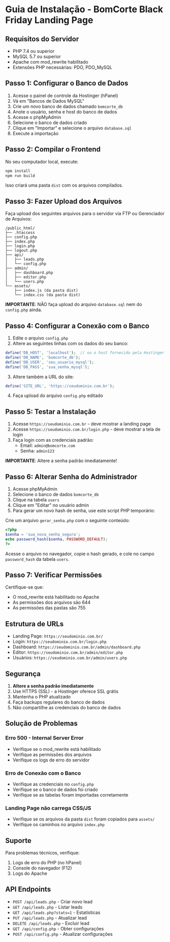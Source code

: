 # Guia de Instalação - BomCorte Black Friday Landing Page

## Requisitos do Servidor

- PHP 7.4 ou superior
- MySQL 5.7 ou superior
- Apache com mod_rewrite habilitado
- Extensões PHP necessárias: PDO, PDO_MySQL

## Passo 1: Configurar o Banco de Dados

1. Acesse o painel de controle da Hostinger (hPanel)
2. Vá em "Bancos de Dados MySQL"
3. Crie um novo banco de dados chamado `bomcorte_db`
4. Anote o usuário, senha e host do banco de dados
5. Acesse o phpMyAdmin
6. Selecione o banco de dados criado
7. Clique em "Importar" e selecione o arquivo `database.sql`
8. Execute a importação

## Passo 2: Compilar o Frontend

No seu computador local, execute:

```bash
npm install
npm run build
```

Isso criará uma pasta `dist` com os arquivos compilados.

## Passo 3: Fazer Upload dos Arquivos

Faça upload dos seguintes arquivos para o servidor via FTP ou Gerenciador de Arquivos:

```
/public_html/
├── .htaccess
├── config.php
├── index.php
├── login.php
├── logout.php
├── api/
│   ├── leads.php
│   └── config.php
├── admin/
│   ├── dashboard.php
│   ├── editor.php
│   └── users.php
└── assets/
    ├── index.js (da pasta dist)
    └── index.css (da pasta dist)
```

**IMPORTANTE**: NÃO faça upload do arquivo `database.sql` nem do `config.php` ainda.

## Passo 4: Configurar a Conexão com o Banco

1. Edite o arquivo `config.php`
2. Altere as seguintes linhas com os dados do seu banco:

```php
define('DB_HOST', 'localhost');  // ou o host fornecido pela Hostinger
define('DB_NAME', 'bomcorte_db');
define('DB_USER', 'seu_usuario_mysql');
define('DB_PASS', 'sua_senha_mysql');
```

3. Altere também a URL do site:

```php
define('SITE_URL', 'https://seudominio.com.br');
```

4. Faça upload do arquivo `config.php` editado

## Passo 5: Testar a Instalação

1. Acesse `https://seudominio.com.br` - deve mostrar a landing page
2. Acesse `https://seudominio.com.br/login.php` - deve mostrar a tela de login
3. Faça login com as credenciais padrão:
   - Email: `admin@bomcorte.com`
   - Senha: `admin123`

**IMPORTANTE**: Altere a senha padrão imediatamente!

## Passo 6: Alterar Senha do Administrador

1. Acesse phpMyAdmin
2. Selecione o banco de dados `bomcorte_db`
3. Clique na tabela `users`
4. Clique em "Editar" no usuário admin
5. Para gerar um novo hash de senha, use este script PHP temporário:

Crie um arquivo `gerar_senha.php` com o seguinte conteúdo:

```php
<?php
$senha = 'sua_nova_senha_segura';
echo password_hash($senha, PASSWORD_DEFAULT);
?>
```

Acesse o arquivo no navegador, copie o hash gerado, e cole no campo `password_hash` da tabela `users`.

## Passo 7: Verificar Permissões

Certifique-se que:
- O mod_rewrite está habilitado no Apache
- As permissões dos arquivos são 644
- As permissões das pastas são 755

## Estrutura de URLs

- Landing Page: `https://seudominio.com.br/`
- Login: `https://seudominio.com.br/login.php`
- Dashboard: `https://seudominio.com.br/admin/dashboard.php`
- Editor: `https://seudominio.com.br/admin/editor.php`
- Usuários: `https://seudominio.com.br/admin/users.php`

## Segurança

1. **Altere a senha padrão imediatamente**
2. Use HTTPS (SSL) - a Hostinger oferece SSL grátis
3. Mantenha o PHP atualizado
4. Faça backups regulares do banco de dados
5. Não compartilhe as credenciais do banco de dados

## Solução de Problemas

### Erro 500 - Internal Server Error
- Verifique se o mod_rewrite está habilitado
- Verifique as permissões dos arquivos
- Verifique os logs de erro do servidor

### Erro de Conexão com o Banco
- Verifique as credenciais no `config.php`
- Verifique se o banco de dados foi criado
- Verifique se as tabelas foram importadas corretamente

### Landing Page não carrega CSS/JS
- Verifique se os arquivos da pasta `dist` foram copiados para `assets/`
- Verifique os caminhos no arquivo `index.php`

## Suporte

Para problemas técnicos, verifique:
1. Logs de erro do PHP (no hPanel)
2. Console do navegador (F12)
3. Logs do Apache

## API Endpoints

- `POST /api/leads.php` - Criar novo lead
- `GET /api/leads.php` - Listar leads
- `GET /api/leads.php?stats=1` - Estatísticas
- `PUT /api/leads.php` - Atualizar lead
- `DELETE /api/leads.php` - Excluir lead
- `GET /api/config.php` - Obter configurações
- `POST /api/config.php` - Atualizar configurações
